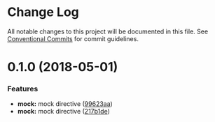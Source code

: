# Change Log

All notable changes to this project will be documented in this file.
See [Conventional Commits](https://conventionalcommits.org) for commit guidelines.

<a name="0.1.0"></a>
# 0.1.0 (2018-05-01)


### Features

* **mock:** mock directive ([99623aa](https://github.com/Workpop/graphql-utils/commit/99623aa))
* **mock:** mock directive ([217b1de](https://github.com/Workpop/graphql-utils/commit/217b1de))
